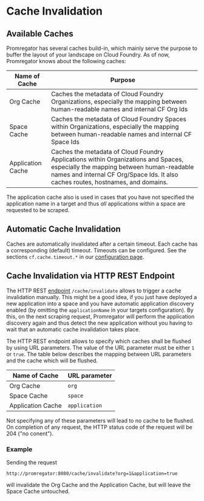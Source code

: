# Cache Invalidation

## Available Caches

Promregator has several caches build-in, which mainly serve the purpose to buffer the layout of your landscape on Cloud Foundry. As of now, Promregator knows about the following caches:

| Name of Cache | Purpose |
|---------------|---------|
| Org Cache     | Caches the metadata of Cloud Foundry Organizations, especially the mapping between human-readable names and internal CF Org Ids |
| Space Cache   | Caches the metadata of Cloud Foundry Spaces within Organizations, especially the mapping between human-readable names and internal CF Space Ids |
| Application Cache | Caches the metadata of Cloud Foundry Applications within Organizations and Spaces, especially the mapping between human-readable names and internal CF Org/Space Ids. It also caches routes, hostnames, and domains. |

The application cache also is used in cases that you have not specified the application name in a target and thus *all* applications within a space are requested to be scraped.

## Automatic Cache Invalidation

Caches are automatically invalidated after a certain timeout. Each cache has a corresponding (default) timeout. Timeouts can be configured. See the sections `cf.cache.timeout.*` in our [configuration page](./config.md).

## Cache Invalidation via HTTP REST Endpoint

The HTTP REST [endpoint](endpoint.md) `/cache/invalidate` allows to trigger a cache invalidation manually. This might be a good idea, if you just have deployed a new application into a space and you have automatic application discovery enabled (by omitting the `applicationName` in your targets configuration). By this, on the next scraping request, Promregator will perform the application discovery again and thus detect the new application without you having to wait that an automatic cache invalidation takes place.

The HTTP REST endpoint allows to specify which caches shall be flushed by using URL parameters. The value of the URL parameter must be either `1` or `true`. The table below describes the mapping between URL parameters and the cache which will be flushed.

| Name of Cache | URL parameter |
|---------------|---------------|
| Org Cache     | `org`        |
| Space Cache   | `space`      |
| Application Cache | `application` |

Not specifying any of these parameters will lead to no cache to be flushed. On completion of any request, the HTTP status code of the request will be 204 ("no conent").

### Example

Sending the request

```
http://promregator:8080/cache/invalidate?org=1&application=true
```

will invalidate the Org Cache and the Application Cache, but will leave the Space Cache untouched.
